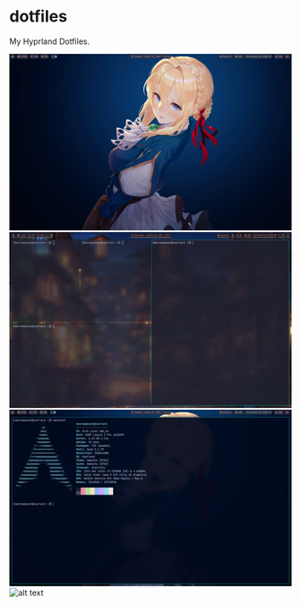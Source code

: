 # dotfiles
My Hyprland Dotfiles.

![alt text](screenshots/image.png)
![alt text](screenshots/image-1.png)
![alt text](screenshots/image-2.png)
![alt text](screenshots/image-3.png)
